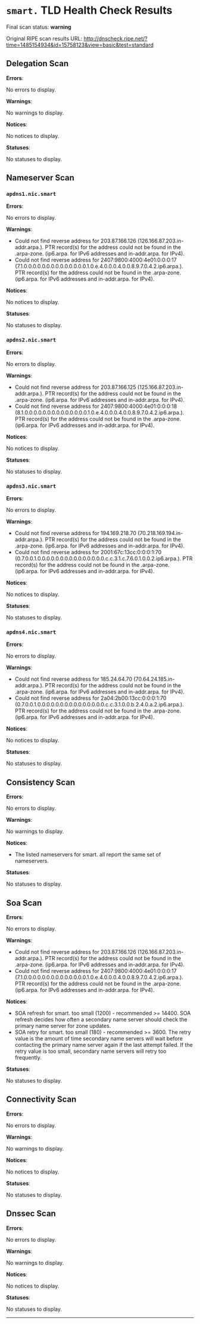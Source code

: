 # `smart.` TLD Health Check Results

Final scan status: **warning** 

Original RIPE scan results URL: http://dnscheck.ripe.net/?time=1485154934&id=15758123&view=basic&test=standard

## Delegation Scan

**Errors**:

No errors to display.

**Warnings**:

No warnings to display.

**Notices**:

No notices to display.

**Statuses**:

No statuses to display.

## Nameserver Scan

### `apdns1.nic.smart`

**Errors**:

No errors to display.

**Warnings**:

* Could not find reverse address for 203.87.166.126 (126.166.87.203.in-addr.arpa.). PTR record(s) for the address could not be found in the .arpa-zone. (ip6.arpa. for IPv6 addresses and in-addr.arpa. for IPv4).
* Could not find reverse address for 2407:9800:4000:4e01:0:0:0:17 (7.1.0.0.0.0.0.0.0.0.0.0.0.0.0.0.1.0.e.4.0.0.0.4.0.0.8.9.7.0.4.2.ip6.arpa.). PTR record(s) for the address could not be found in the .arpa-zone. (ip6.arpa. for IPv6 addresses and in-addr.arpa. for IPv4).

**Notices**:

No notices to display.

**Statuses**:

No statuses to display.

### `apdns2.nic.smart`

**Errors**:

No errors to display.

**Warnings**:

* Could not find reverse address for 203.87.166.125 (125.166.87.203.in-addr.arpa.). PTR record(s) for the address could not be found in the .arpa-zone. (ip6.arpa. for IPv6 addresses and in-addr.arpa. for IPv4).
* Could not find reverse address for 2407:9800:4000:4e01:0:0:0:18 (8.1.0.0.0.0.0.0.0.0.0.0.0.0.0.0.1.0.e.4.0.0.0.4.0.0.8.9.7.0.4.2.ip6.arpa.). PTR record(s) for the address could not be found in the .arpa-zone. (ip6.arpa. for IPv6 addresses and in-addr.arpa. for IPv4).

**Notices**:

No notices to display.

**Statuses**:

No statuses to display.

### `apdns3.nic.smart`

**Errors**:

No errors to display.

**Warnings**:

* Could not find reverse address for 194.169.218.70 (70.218.169.194.in-addr.arpa.). PTR record(s) for the address could not be found in the .arpa-zone. (ip6.arpa. for IPv6 addresses and in-addr.arpa. for IPv4).
* Could not find reverse address for 2001:67c:13cc:0:0:0:1:70 (0.7.0.0.1.0.0.0.0.0.0.0.0.0.0.0.0.0.0.0.c.c.3.1.c.7.6.0.1.0.0.2.ip6.arpa.). PTR record(s) for the address could not be found in the .arpa-zone. (ip6.arpa. for IPv6 addresses and in-addr.arpa. for IPv4).

**Notices**:

No notices to display.

**Statuses**:

No statuses to display.

### `apdns4.nic.smart`

**Errors**:

No errors to display.

**Warnings**:

* Could not find reverse address for 185.24.64.70 (70.64.24.185.in-addr.arpa.). PTR record(s) for the address could not be found in the .arpa-zone. (ip6.arpa. for IPv6 addresses and in-addr.arpa. for IPv4).
* Could not find reverse address for 2a04:2b00:13cc:0:0:0:1:70 (0.7.0.0.1.0.0.0.0.0.0.0.0.0.0.0.0.0.0.0.c.c.3.1.0.0.b.2.4.0.a.2.ip6.arpa.). PTR record(s) for the address could not be found in the .arpa-zone. (ip6.arpa. for IPv6 addresses and in-addr.arpa. for IPv4).

**Notices**:

No notices to display.

**Statuses**:

No statuses to display.

## Consistency Scan

**Errors**:

No errors to display.

**Warnings**:

No warnings to display.

**Notices**:

* The listed nameservers for smart. all report the same set of nameservers.

**Statuses**:

No statuses to display.

## Soa Scan

**Errors**:

No errors to display.

**Warnings**:

* Could not find reverse address for 203.87.166.126 (126.166.87.203.in-addr.arpa.). PTR record(s) for the address could not be found in the .arpa-zone. (ip6.arpa. for IPv6 addresses and in-addr.arpa. for IPv4).
* Could not find reverse address for 2407:9800:4000:4e01:0:0:0:17 (7.1.0.0.0.0.0.0.0.0.0.0.0.0.0.0.1.0.e.4.0.0.0.4.0.0.8.9.7.0.4.2.ip6.arpa.). PTR record(s) for the address could not be found in the .arpa-zone. (ip6.arpa. for IPv6 addresses and in-addr.arpa. for IPv4).

**Notices**:

* SOA refresh for smart. too small (1200) - recommended >= 14400. SOA refresh decides how often a secondary name server should check the primary name server for zone updates.
* SOA retry for smart. too small (180) - recommended >= 3600. The retry value is the amount of time secondary name servers will wait before contacting the primary name server again if the last attempt failed. If the retry value is too small, secondary name servers will retry too frequently.

**Statuses**:

No statuses to display.

## Connectivity Scan

**Errors**:

No errors to display.

**Warnings**:

No warnings to display.

**Notices**:

No notices to display.

**Statuses**:

No statuses to display.

## Dnssec Scan

**Errors**:

No errors to display.

**Warnings**:

No warnings to display.

**Notices**:

No notices to display.

**Statuses**:

No statuses to display.


---
